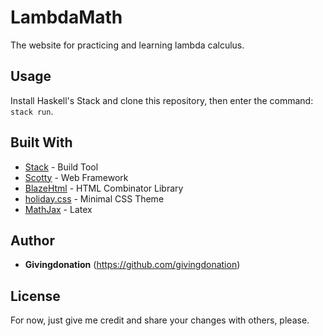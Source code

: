 # LambdaMath

The website for practicing and learning lambda calculus.

## Usage

Install Haskell's Stack and clone this repository, then enter the command: `stack run`.

## Built With

* [Stack](https://docs.haskellstack.org/en/stable/) - Build Tool
* [Scotty](https://github.com/scotty-web/scotty/) - Web Framework
* [BlazeHtml](https://jaspervdj.be/blaze/) - HTML Combinator Library
* [holiday.css](https://holidaycss.js.org/) - Minimal CSS Theme
* [MathJax](https://www.mathjax.org/) - Latex

## Author

* **Givingdonation** (https://github.com/givingdonation)

## License

For now, just give me credit and share your changes with others, please.
